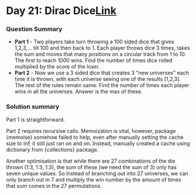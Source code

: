 # Day 21: Dirac Dice[Link](https://adventofcode.com/2021/day/21)

### Question Summary
- **Part 1** - Two players take turn throwing a 100 sided dice that gives 1,2,3,... till 100 and then back to 1. Each player throws dice 3 times, takes the sum and moves that many positions on a circular track from 1 to 10. The first to reach 1000 wins. Find the number of times dice rolled multiplied by the score of the loser. 
- **Part 2** - Now we use a 3 sided dice that creates 3 "new universes" each time it is thrown, with each universe seeing one of the results [1,2,3]. The rest of the rules remain same. Find the number of times each player wins in all the universes. Answer is the max of these. 

### Solution summary 

Part 1 is straightforward. 

Part 2 requires recursive calls. Memoization is vital, however, package {memoise} somehow failed to help, even after manually setting the cache size to Inf, it still just ran on and on. Instead, manually created a cache using dictionary from {collections} package. 

Another optimisation is that while there are 27 combinations of the die thrown (1:3, 1:3, 1:3), the sum of these (we need the sum of 3) only has seven unique values. So instead of branching out into 27 universes, we can only branch out in 7 and multiply the win number by the amount of times that sum comes in the 27 permutations. 


